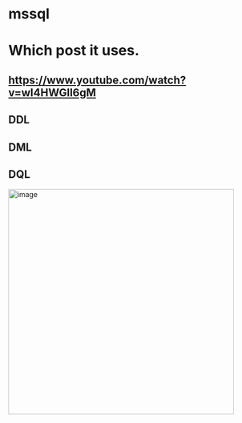 # mssql
# Which post it uses.
## https://www.youtube.com/watch?v=wI4HWGlI6gM
## DDL
## DML
## DQL
<img width="450" alt="image" src="https://github.com/user-attachments/assets/eebd2bb6-ea1a-4777-a9b1-0d576f3a6ede" />

